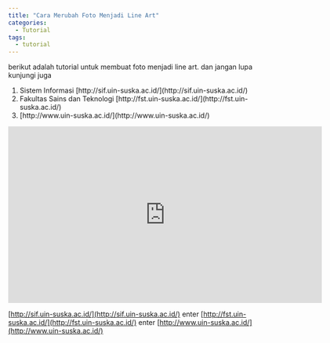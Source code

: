 ```yaml
---
title: "Cara Merubah Foto Menjadi Line Art"
categories:
  - Tutorial
tags:
  - tutorial
---
```


berikut adalah tutorial untuk membuat foto menjadi line art. dan jangan lupa kunjungi juga 
<ol><li>Sistem Informasi [http://sif.uin-suska.ac.id/](http://sif.uin-suska.ac.id/) </li>
  <li>Fakultas Sains dan Teknologi [http://fst.uin-suska.ac.id/](http://fst.uin-suska.ac.id/) </li>
  <li> [http://www.uin-suska.ac.id/](http://www.uin-suska.ac.id/) </li></ol>

<iframe width="640" height="360" src="https://www.youtube-nocookie.com/embed/v=gZIEDMNTZGE?controls=0&showinfo=0" frameborder="0" allowfullscreen></iframe>

 [http://sif.uin-suska.ac.id/](http://sif.uin-suska.ac.id/)
 enter
[http://fst.uin-suska.ac.id/](http://fst.uin-suska.ac.id/)
enter
[http://www.uin-suska.ac.id/](http://www.uin-suska.ac.id/)


